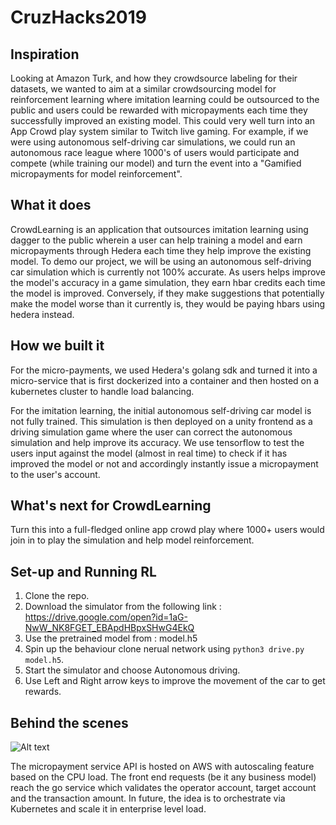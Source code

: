 # CruzHacks2019

## Inspiration
Looking at Amazon Turk, and how they crowdsource labeling for their datasets, we wanted to aim at a similar crowdsourcing model for reinforcement learning where imitation learning could be outsourced to the public and users could be rewarded with micropayments each time they successfully improved an existing model. This could very well turn into an App Crowd play system similar to Twitch live gaming. For example, if we were using autonomous self-driving car simulations, we could run an autonomous race league where 1000's of users would participate and compete (while training our model) and turn the event into a "Gamified micropayments for model reinforcement".

## What it does
CrowdLearning is an application that outsources imitation learning using dagger to the public wherein a user can help training a model and earn micropayments through Hedera each time they help improve the existing model. To demo our project, we will be using an autonomous self-driving car simulation which is currently not 100% accurate. As users helps improve the model's accuracy in a game simulation, they earn hbar credits each time the model is improved. Conversely, if they make suggestions that potentially make the model worse than it currently is, they would be paying hbars using hedera instead.

## How we built it
For the micro-payments, we used Hedera's golang sdk and turned it into a micro-service that is first dockerized into a container and then hosted on a kubernetes cluster to handle load balancing.

For the imitation learning, the initial autonomous self-driving car model is not fully trained. This simulation is then deployed on a unity frontend as a driving simulation game where the user can correct the autonomous simulation and help improve its accuracy. We use tensorflow to test the users input against the model (almost in real time) to check if it has improved the model or not and accordingly instantly issue a micropayment to the user's account.

## What's next for CrowdLearning
Turn this into a full-fledged online app crowd play where 1000+ users would join in to play the simulation and help model reinforcement.

## Set-up and Running RL
1. Clone the repo.
2. Download the simulator from the following link : https://drive.google.com/open?id=1aG-NwW_NK8FGET_EBApdHBpxSHwG4EkQ
3. Use the pretrained model from : model.h5
4. Spin up the behaviour clone nerual network using `python3 drive.py model.h5`.
5. Start the simulator and choose Autonomous driving.
6. Use Left and Right arrow keys to improve the movement of the car to get rewards.


## Behind the scenes 

![Alt text](ScreenShots/hedera.png.png?raw=true "Architecture Diagram")

The micropayment service API is hosted on AWS with autoscaling feature based on the CPU load. The front end requests (be it any business model) reach the go service which validates the operator account, target account and the transaction amount. In future, the idea is to orchestrate via Kubernetes and scale it in enterprise level load.
